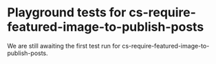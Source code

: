 # Playground tests for cs-require-featured-image-to-publish-posts
We are still awaiting the first test run for cs-require-featured-image-to-publish-posts.
